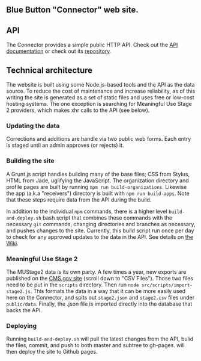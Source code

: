 Blue Button "Connector" web site.
---

## API
The Connector provides a simple public HTTP API. Check out the [API documentation](http://api.bluebuttonconnector.healthit.gov) or check out its [repository](https://github.com/blue-button/connector-API).


## Technical architecture
The website is built using some Node.js-based tools and the API as the data source. To reduce the cost of maintenance and increase reliability, as of this writing the site is generated as a set of static files and uses free or low-cost hosting systems. The one exception is searching for Meaningful Use Stage 2 providers, which makes xhr calls to the API (see below).

### Updating the data
Corrections and additions are handle via two public web forms. Each entry is staged until an admin approves (or rejects) it.

### Building the site
A Grunt.js script handles building many of the base files; CSS from Stylus, HTML from Jade, uglifying the JavaScript. The organization directory and profile pages are built by running `npm run build-organizations`. Likewise the app (a.k.a "receivers") directory is built with `npm run build-apps`. Note that these steps require data from the API during the build.

In addition to the individual `npm` commands, there is a higher level `build-and-deploy.sh` bash script that combines these commands with the necessary `git` commands, changing directories and branches as necessary, and pushes changes to the site. Currently, this build script run once per day to check for any approved updates to the data in the API. See details on [the Wiki](https://github.com/blue-button/connector/wiki/Automated-builds).

### Meaningful Use Stage 2
The MUStage2 data is its own party. A few times a year, new exports are published on the [CMS.gov site](http://www.cms.gov/Regulations-and-Guidance/Legislation/EHRIncentivePrograms/DataAndReports.html) (scroll down to "CSV Files"). Those two files need to be put in the `scripts` directory. Then run `node src/scripts/import-stage2.js`. This formats the data in a way that it can be more easily used here on the Connector, and spits out `stage2.json` and `stage2.csv` files under `public/data`. Finally, the .json file is imported directly into the database that backs the API.

### Deploying
Running `build-and-deploy.sh` will pull the latest changes from the API, bulid the files, commit, and push to both master and subtree to gh-pages. will then deploy the site to Github pages.
